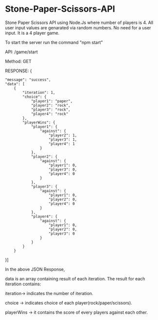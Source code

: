 # Stone-Paper-Scissors-API
Stone Paper Scissors API using Node.Js where number of players is 4.
All user input values are genarated via random numbers. No need for a user input.
It is a 4 player game.

To start the server run the command "npm start"

API: /game/start

Method: GET

RESPONSE:
  {
    
    "message": "success",
    "data": [
        {
            "iteration": 1,
            "choice": {
                "player1": "paper",
                "player2": "rock",
                "player3": "rock",
                "player4": "rock"
            },
            "playerWins": {
                "player1": {
                    "against": {
                        "player2": 1,
                        "player3": 1,
                        "player4": 1
                    }
                },
                "player2": {
                    "against": {
                        "player1": 0,
                        "player3": 0,
                        "player4": 0
                    }
                },
                "player3": {
                    "against": {
                        "player1": 0,
                        "player2": 0,
                        "player4": 0
                    }
                },
                "player4": {
                    "against": {
                        "player1": 0,
                        "player2": 0,
                        "player3": 0
                    }
                }
            }
        }
   }]
     
  
 In the above JSON Response,
 
 data is an array containing result of each iteration. The result for each iteration contains:
 
 iteration-> indicates the number of iteration.
 
 choice -> indicates choice of each player(rock/paper/scissors).
 
 playerWins -> it contains the score of every players against each other.
  
